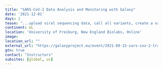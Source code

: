 ```yaml
---
title: "SARS-CoV-2 Data Analysis and Monitoring with Galaxy"
date: '2021-12-01'
days: 1
tease: "...upload viral sequencing data, call all variants, create a variety of reports and create consensus alignments..."
continent: GL
location: 'University of Freiburg, New England Biolabs, Online'
image: 
location_url: ""
external_url: "https://galaxyproject.eu/event/2021-09-15-sars-cov-2-training/"
gtn: true
contact: "Instructors"
subsites: [global, us]
---
```

